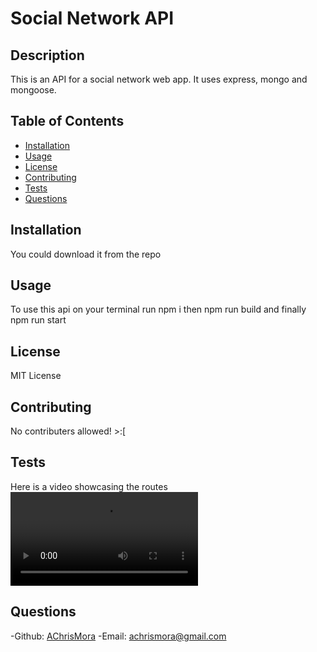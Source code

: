 # Social Network API

## Description

This is an API for a social network web app. It uses express, mongo and mongoose.

## Table of Contents

- [Installation](#installation)
- [Usage](#usage)
- [License](#license)
- [Contributing](#contributing)
- [Tests](#tests)
- [Questions](#questions)

## Installation

You could download it from the repo

## Usage
    
To use this api on your terminal run npm i then npm run build and finally npm run start

## License

MIT License
    
## Contributing
    
No contributers allowed! >:[
    
## Tests
    
Here is a video showcasing the routes
<video controls src="Assets/2024-12-09-02-11-48.mp4" title="Showcase"></video>
    
## Questions
    
-Github: [AChrisMora](https://github.com/AChrisMora)
-Email: achrismora@gmail.com
